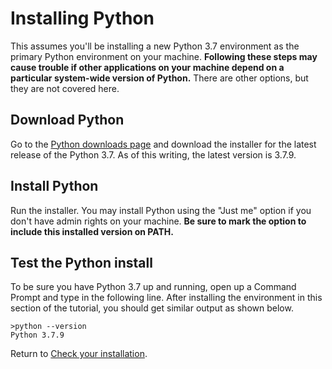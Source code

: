 # Installing Python
This assumes you'll be installing a new Python 3.7 environment as the primary
Python environment on your machine. **Following these steps may cause trouble
if other applications on your machine depend on a particular system-wide
version of Python.** There are other options, but they are not covered here.

## Download Python
Go to the [Python downloads page][1] and download the installer for the latest
release of the Python 3.7. As of this writing, the latest version is 3.7.9.

## Install Python
Run the installer. You may install Python using the "Just me" option if you
don't have admin rights on your machine. **Be sure to mark the option to
include this installed version on PATH.**

## Test the Python install
To be sure you have Python 3.7 up and running, open up a Command Prompt and
type in the following line. After installing the environment in this section of
the tutorial, you should get similar output as shown below.

```
>python --version
Python 3.7.9
```

Return to [Check your installation](check).

[1]: https://www.python.org/downloads/
